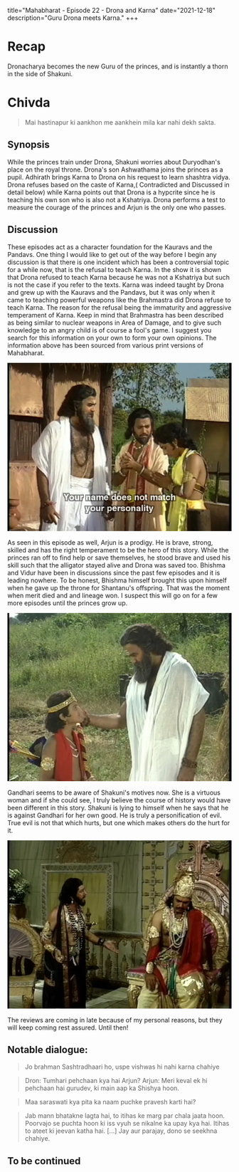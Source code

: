 title="Mahabharat - Episode 22 - Drona and Karna"
date="2021-12-18"
description="Guru Drona meets Karna."
+++ 
# Recap 
Dronacharya becomes the new Guru of the princes, and is instantly a thorn in the side of Shakuni. 

# Chivda
> Mai hastinapur ki aankhon me aankhein mila kar nahi dekh sakta.

## Synopsis
While the princes train under Drona, Shakuni worries about Duryodhan's place
on the royal throne. Drona's son Ashwathama joins the princes as a pupil.
Adhirath brings Karna to Drona on his request to learn shashtra vidya. Drona
refuses based on the caste of Karna,( Contradicted and Discussed in detail below) while Karna
points out that Drona is a hypcrite since he is teaching his own son who is
also not a Kshatriya. Drona performs a test to measure the courage of the
princes and Arjun is the only one who passes.

## Discussion

These episodes act as a character foundation for the Kauravs and the Pandavs.
One thing I would like to get out of the way before I begin any discussion is
that there is one incident which has been a controversial topic for a while
now, that is the refusal to teach Karna. In the show it is shown that Drona
refused to teach Karna because he was not a Kshatriya but such is not the
case if you refer to the texts. Karna was indeed taught by Drona and grew up
with the Kauravs and the Pandavs, but it was only when it came to teaching
powerful weapons like the Brahmastra did Drona refuse to teach Karna. The
reason for the refusal being the immaturity and aggressive temperament of
Karna. Keep in mind that Brahmastra has been described as being similar to
nuclear weapons in Area of Damage, and to give such knowledge to an angry
child is of course a fool's game. I suggest you search for this information
on your own to form your own opinions. The information above has been sourced
from various print versions of Mahabharat.  

![Guru Drona Refuses Karna](/static/images/mahabharat/ep_22_2.webp)

As seen in this episode as well, Arjun is a prodigy. He is brave, strong,
skilled and has the right temperament to be the hero of this story. While the
princes ran off to find help or save themselves, he stood brave and used his
skill such that the alligator stayed alive and Drona was saved too. Bhishma 
and Vidur have been in discussions since the past few episodes and it is
leading nowhere. To be honest, Bhishma himself brought this upon himself when
he gave up the throne for Shantanu's offspring. That was the moment when
merit died and and lineage won. I suspect this will go on for a few more
episodes until the princes grow up. 

![Arjun and Drona](/static/images/mahabharat/ep_22_3.webp)

Gandhari seems to be aware of Shakuni's motives now. She is a virtuous woman
and if she could see, I truly believe the course of history would have been
different in this story. Shakuni is lying to himself when he says that he is
against Gandhari for her own good. He is truly a personification of evil. True
evil is not that which hurts, but one which makes others do the hurt for it. 

![Shakuni manipulates Dhritrashtra](/static/images/mahabharat/ep_22_1.webp)

The reviews are coming in late because of my personal reasons, but they will
keep coming rest assured. Until then!

## Notable dialogue:


> Jo brahman Sashtradhaari ho, uspe vishwas hi nahi karna chahiye
<!-- -->
> Dron: Tumhari pehchaan kya hai Arjun?
> Arjun: Meri keval ek hi pehchaan hai gurudev, ki main aap ka Shishya hoon.
<!-- -->
> Maa saraswati kya pita ka naam puchke pravesh karti hai? 
<!-- -->
> Jab mann bhatakne lagta hai, to itihas ke marg par chala jaata hoon. Poorvajo se puchta hoon ki iss vyuh se nikalne ka upay kya hai. Itihas to ateet ki jeevan katha hai. [...] Jay aur parajay, dono se seekhna chahiye.
<!-- -->

## To be continued

